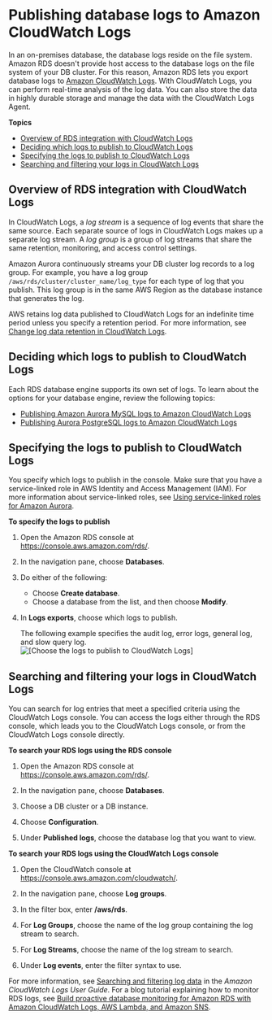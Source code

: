 # Publishing database logs to Amazon CloudWatch Logs<a name="USER_LogAccess.Procedural.UploadtoCloudWatch"></a>

In an on\-premises database, the database logs reside on the file system\. Amazon RDS doesn't provide host access to the database logs on the file system of your DB cluster\. For this reason, Amazon RDS lets you export database logs to [Amazon CloudWatch Logs](https://docs.aws.amazon.com/AmazonCloudWatch/latest/logs/WhatIsCloudWatchLogs.html)\. With CloudWatch Logs, you can perform real\-time analysis of the log data\. You can also store the data in highly durable storage and manage the data with the CloudWatch Logs Agent\. 

**Topics**
+ [Overview of RDS integration with CloudWatch Logs](#rds-integration-cw-logs)
+ [Deciding which logs to publish to CloudWatch Logs](#engine-specific-logs)
+ [Specifying the logs to publish to CloudWatch Logs](#integrating_cloudwatchlogs.configure)
+ [Searching and filtering your logs in CloudWatch Logs](#accessing-logs-in-cloudwatch)

## Overview of RDS integration with CloudWatch Logs<a name="rds-integration-cw-logs"></a>

In CloudWatch Logs, a *log stream* is a sequence of log events that share the same source\. Each separate source of logs in CloudWatch Logs makes up a separate log stream\. A *log group* is a group of log streams that share the same retention, monitoring, and access control settings\.

Amazon Aurora continuously streams your DB cluster log records to a log group\. For example, you have a log group `/aws/rds/cluster/cluster_name/log_type` for each type of log that you publish\. This log group is in the same AWS Region as the database instance that generates the log\.

AWS retains log data published to CloudWatch Logs for an indefinite time period unless you specify a retention period\. For more information, see [Change log data retention in CloudWatch Logs](https://docs.aws.amazon.com/AmazonCloudWatch/latest/logs/Working-with-log-groups-and-streams.html#SettingLogRetention)\. 

## Deciding which logs to publish to CloudWatch Logs<a name="engine-specific-logs"></a>

Each RDS database engine supports its own set of logs\. To learn about the options for your database engine, review the following topics:
+ [Publishing Amazon Aurora MySQL logs to Amazon CloudWatch Logs](AuroraMySQL.Integrating.CloudWatch.md)
+ [Publishing Aurora PostgreSQL logs to Amazon CloudWatch Logs](AuroraPostgreSQL.CloudWatch.md)

## Specifying the logs to publish to CloudWatch Logs<a name="integrating_cloudwatchlogs.configure"></a>

You specify which logs to publish in the console\. Make sure that you have a service\-linked role in AWS Identity and Access Management \(IAM\)\. For more information about service\-linked roles, see [Using service\-linked roles for Amazon Aurora](UsingWithRDS.IAM.ServiceLinkedRoles.md)\.

**To specify the logs to publish**

1. Open the Amazon RDS console at [https://console\.aws\.amazon\.com/rds/](https://console.aws.amazon.com/rds/)\.

1. In the navigation pane, choose **Databases**\.

1. Do either of the following:
   + Choose **Create database**\.
   + Choose a database from the list, and then choose **Modify**\.

1. In **Logs exports**, choose which logs to publish\.

   The following example specifies the audit log, error logs, general log, and slow query log\.  
![\[Choose the logs to publish to CloudWatch Logs\]](http://docs.aws.amazon.com/AmazonRDS/latest/AuroraUserGuide/images/AddCWLogs.png)

## Searching and filtering your logs in CloudWatch Logs<a name="accessing-logs-in-cloudwatch"></a>

You can search for log entries that meet a specified criteria using the CloudWatch Logs console\. You can access the logs either through the RDS console, which leads you to the CloudWatch Logs console, or from the CloudWatch Logs console directly\.

**To search your RDS logs using the RDS console**

1. Open the Amazon RDS console at [https://console\.aws\.amazon\.com/rds/](https://console.aws.amazon.com/rds/)\.

1. In the navigation pane, choose **Databases**\.

1. Choose a DB cluster or a DB instance\.

1. Choose **Configuration**\.

1. Under **Published logs**, choose the database log that you want to view\.

**To search your RDS logs using the CloudWatch Logs console**

1. Open the CloudWatch console at [https://console\.aws\.amazon\.com/cloudwatch/](https://console.aws.amazon.com/cloudwatch/)\.

1. In the navigation pane, choose **Log groups**\.

1. In the filter box, enter **/aws/rds**\.

1. For **Log Groups**, choose the name of the log group containing the log stream to search\.

1. For **Log Streams**, choose the name of the log stream to search\.

1. Under **Log events**, enter the filter syntax to use\.

For more information, see [Searching and filtering log data](https://docs.aws.amazon.com/AmazonCloudWatch/latest/logs/MonitoringLogData.html) in the *Amazon CloudWatch Logs User Guide*\. For a blog tutorial explaining how to monitor RDS logs, see [Build proactive database monitoring for Amazon RDS with Amazon CloudWatch Logs, AWS Lambda, and Amazon SNS](http://aws.amazon.com/blogs/database/build-proactive-database-monitoring-for-amazon-rds-with-amazon-cloudwatch-logs-aws-lambda-and-amazon-sns/)\.